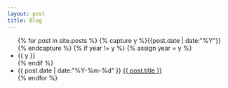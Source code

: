 ```yaml
---
layout: post
title: Blog
---
```


<ul class="listing">
{% for post in site.posts %}
	{% capture y %}{{post.date | date:"%Y"}}{% endcapture %}
	{% if year != y %}
		{% assign year = y %}
		<li class="listing-seperator">{{ y }}</li>
	{% endif %}
  <li class="listing-item">
    <time datetime="{{ post.date | date:"%Y-%m-%d" }}">{{ post.date | date:"%Y-%m-%d" }}</time>
    <a href="{{ post.url | prepend: site.baseurl }}" title="{{ post.title }}">{{ post.title }}</a>
  </li>
{% endfor %}
</ul>
